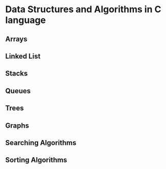 # Data Structures and Algorithms in C language

## Arrays

## Linked List

## Stacks

## Queues

## Trees

## Graphs

## Searching Algorithms

## Sorting Algorithms
